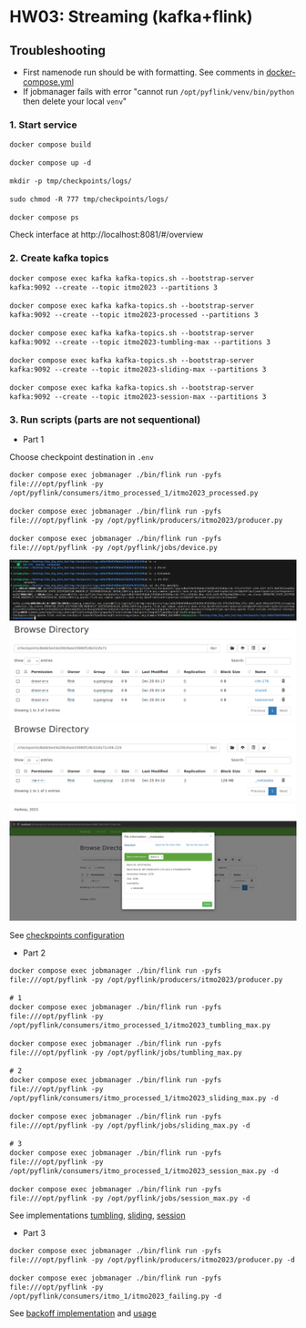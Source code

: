 # HW03: Streaming (kafka+flink)

## Troubleshooting
- First namenode run should be with formatting. See comments in [docker-compose.yml](./docker-compose.yml)
- If jobmanager fails with error "cannot run `/opt/pyflink/venv/bin/python` then delete your local `venv`"

### 1. Start service

```
docker compose build

docker compose up -d

mkdir -p tmp/checkpoints/logs/

sudo chmod -R 777 tmp/checkpoints/logs/

docker compose ps
```

Check interface at http://localhost:8081/#/overview

### 2. Create kafka topics

```
docker compose exec kafka kafka-topics.sh --bootstrap-server kafka:9092 --create --topic itmo2023 --partitions 3

docker compose exec kafka kafka-topics.sh --bootstrap-server kafka:9092 --create --topic itmo2023-processed --partitions 3

docker compose exec kafka kafka-topics.sh --bootstrap-server kafka:9092 --create --topic itmo2023-tumbling-max --partitions 3

docker compose exec kafka kafka-topics.sh --bootstrap-server kafka:9092 --create --topic itmo2023-sliding-max --partitions 3

docker compose exec kafka kafka-topics.sh --bootstrap-server kafka:9092 --create --topic itmo2023-session-max --partitions 3
```

### 3. Run scripts (parts are not sequentional)

- Part 1

Choose checkpoint destination in `.env`

```
docker compose exec jobmanager ./bin/flink run -pyfs file:///opt/pyflink -py /opt/pyflink/consumers/itmo_processed_1/itmo2023_processed.py

docker compose exec jobmanager ./bin/flink run -pyfs file:///opt/pyflink -py /opt/pyflink/producers/itmo2023/producer.py

docker compose exec jobmanager ./bin/flink run -pyfs file:///opt/pyflink -py /opt/pyflink/jobs/device.py
```

![Photo of local checkpoint storage](./docs/assets/local-checkpoint.png)
![Photo of hdfs checkpoint storage](./docs/assets/hdfs-checkpoint1.png)
![Photo of hdfs checkpoint storage](./docs/assets/hdfs-checkpoint2.png)
![Photo of hdfs checkpoint storage](./docs/assets/hdfs-checkpoint3.png)

See [checkpoints configuration](./conf/configure_checkpoints.py)

- Part 2

```
docker compose exec jobmanager ./bin/flink run -pyfs file:///opt/pyflink -py /opt/pyflink/producers/itmo2023/producer.py

# 1
docker compose exec jobmanager ./bin/flink run -pyfs file:///opt/pyflink -py /opt/pyflink/consumers/itmo_processed_1/itmo2023_tumbling_max.py

docker compose exec jobmanager ./bin/flink run -pyfs file:///opt/pyflink -py /opt/pyflink/jobs/tumbling_max.py

# 2
docker compose exec jobmanager ./bin/flink run -pyfs file:///opt/pyflink -py /opt/pyflink/consumers/itmo_processed_1/itmo2023_sliding_max.py -d

docker compose exec jobmanager ./bin/flink run -pyfs file:///opt/pyflink -py /opt/pyflink/jobs/sliding_max.py -d

# 3
docker compose exec jobmanager ./bin/flink run -pyfs file:///opt/pyflink -py /opt/pyflink/consumers/itmo_processed_1/itmo2023_session_max.py -d

docker compose exec jobmanager ./bin/flink run -pyfs file:///opt/pyflink -py /opt/pyflink/jobs/session_max.py -d
```

See implementations [tumbling](./jobs/tumbling_max.py), [sliding](./jobs/sliding_max.py), [session](./jobs/session_max.py)

- Part 3

```
docker compose exec jobmanager ./bin/flink run -pyfs file:///opt/pyflink -py /opt/pyflink/producers/itmo2023/producer.py -d

docker compose exec jobmanager ./bin/flink run -pyfs file:///opt/pyflink -py /opt/pyflink/consumers/itmo_1/itmo2023_failing.py -d
```

See [backoff implementation](./utils/backoff.py) and [usage](./consumers/itmo_1/itmo2023_failing.py)